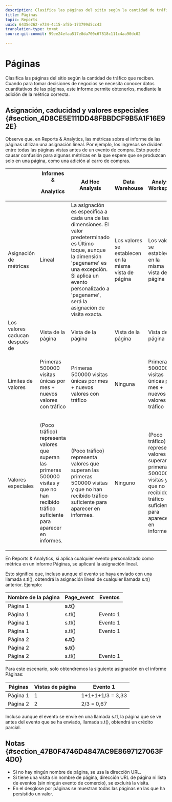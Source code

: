 ```yaml
---
description: Clasifica las páginas del sitio según la cantidad de tráfico que reciben. Cuando para tomar decisiones de negocios se necesita conocer datos cuantitativos de las páginas, este informe permite obtenerlos, mediante la adición de la métrica correcta.
title: Páginas
topic: Reports
uuid: 6435e262-e734-4c15-af5b-173799d5cc43
translation-type: tm+mt
source-git-commit: 99ee24efaa517e8da700c67818c111c4aa90dc02

---
```



# Páginas

Clasifica las páginas del sitio según la cantidad de tráfico que reciben. Cuando para tomar decisiones de negocios se necesita conocer datos cuantitativos de las páginas, este informe permite obtenerlos, mediante la adición de la métrica correcta.

## Asignación, caducidad y valores especiales {#section_4D8CE5E111DD48FBBDCF9B5A1F16E92E}

Observe que, en Reports &amp; Analytics, las métricas sobre el informe de las páginas utilizan una asignación lineal. Por ejemplo, los ingresos se dividen entre todas las páginas vistas antes de un evento de compra. Esto puede causar confusión para algunas métricas en la que espere que se produzcan solo en una página, como una adición al carro de compras.

<table id="table_EC7423532C7E44DE97B7FC0321585A2B"> 
 <thead> 
  <tr> 
   <th colname="col1" class="entry"> </th> 
   <th colname="col2" class="entry">Informes &amp; <p>Analytics </p> </th> 
   <th colname="col3" class="entry"> Ad Hoc Analysis  </th> 
   <th colname="col4" class="entry"> Data Warehouse </th> 
   <th colname="col5" class="entry"> Analysis Workspace </th> 
  </tr>
 </thead>
 <tbody> 
  <tr> 
   <td colname="col1"> Asignación de métricas </td> 
   <td colname="col2"> Lineal </td> 
   <td colname="col3"> La asignación es específica a cada una de las dimensiones. El valor predeterminado es Último toque, aunque la dimensión 'pagename' es una excepción. Si aplica un evento personalizado a 'pagename', será la asignación de visita exacta. </td> 
   <td colname="col4"> <p>Los valores se establecen en la misma vista de página </p> </td> 
   <td colname="col5"> <p>Los valores se establecen en la misma vista de página </p> </td> 
  </tr> 
  <tr> 
   <td colname="col1"> Los valores caducan después de </td> 
   <td colname="col2"> Vista de la página </td> 
   <td colname="col3"> Vista de la página </td> 
   <td colname="col4"> Vista de la página </td> 
   <td colname="col5"> Vista de la página </td> 
  </tr> 
  <tr> 
   <td colname="col1"> Límites de valores </td> 
   <td colname="col2"> <p>Primeras 500000 visitas únicas por mes + nuevos valores con tráfico </p> </td> 
   <td colname="col3"> <p>Primeras 500000 visitas únicas por mes + nuevos valores con tráfico </p> </td> 
   <td colname="col4"> Ninguna </td> 
   <td colname="col5"> <p>Primeras 500000 visitas únicas por mes + nuevos valores con tráfico </p> </td> 
  </tr> 
  <tr> 
   <td colname="col1"> Valores especiales </td> 
   <td colname="col2"> <p>(Poco tráfico) representa valores que superan las primeras 500000 visitas y que no han recibido tráfico suficiente para aparecer en informes. </p> </td> 
   <td colname="col3"> <p>(Poco tráfico) representa valores que superan las primeras 500000 visitas y que no han recibido tráfico suficiente para aparecer en informes. </p> </td> 
   <td colname="col4"> Ninguno </td> 
   <td colname="col5"> <p>(Poco tráfico) representa valores que superan las primeras 500000 visitas y que no han recibido tráfico suficiente para aparecer en informes. </p> </td> 
  </tr> 
 </tbody> 
</table>

En Reports &amp; Analytics, si aplica cualquier evento personalizado como métrica en un informe Páginas, se aplicará la asignación lineal.

Esto significa que, incluso aunque el evento se haya enviado con una llamada s.tl(), obtendrá la asignación lineal de cualquier llamada s.t() anterior. Ejemplo:

| Nombre de la página | Page_event | Eventos |
|---|---|---|
| Página 1 | **s.t()** |  |
| Página 1 | s.tl() | Evento 1 |
| Página 1 | s.tl() | Evento 1 |
| Página 1 | s.tl() | Evento 1 |
| Página 2 | **s.t()** |  |
| Página 2 | **s.t()** |  |
| Página 2 | s.tl() | Evento 1 |

Para este escenario, solo obtendremos la siguiente asignación en el informe Páginas:

| Páginas | Vistas de página | Evento 1 |
|---|---|---|
| Página 1 | 1 | 1+1+1+1/3 = 3,33 |
| Página 2 | 2 | 2/3 = 0,67 |

Incluso aunque el evento se envíe en una llamada s.tl, la página que se ve antes del evento que se ha enviado, llamada s.t(), obtendrá un crédito parcial.

## Notas {#section_47B0F4746D4847AC9E8697127063F4D0}

* Si no hay ningún nombre de página, se usa la dirección URL.
* Si tiene una visita sin nombre de página, dirección URL de página ni lista de eventos (sin ningún evento de comercio), se excluirá la visita.
* En el desglose por páginas se muestran todas las páginas en las que ha persistido un valor.

